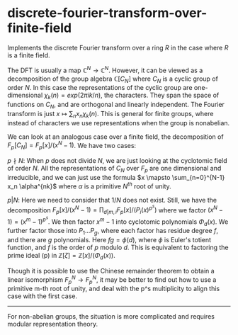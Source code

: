# discrete-fourier-transform-over-finite-field 
 
Implements the discrete Fourier transform over a ring $R$ in the case where $R$ is a finite field.

The DFT is usually a map $\mathbb{C}^N \rightarrow \mathbb{C}^N$. However, it can be viewed as a decomposition of the group algebra $\mathbb{C}[C_N]$ where $C_N$ is a cyclic group of order $N$. In this case the representations of the cyclic group are one-dimensional $\chi_k(n) = exp(2\pi i k / n)$, the characters. They span the space of functions on $C_N$, and are orthogonal and linearly independent. The Fourier transform is just $x \mapsto \sum_n x_n \chi_k(n)$. This is general for finite groups, where instead of characters we use representations when the group is nonabelian.

We can look at an analogous case over a finite field, the decomposition of $F_p[C_N] = F_p[x]/(x^N-1)$. We have two cases:

$p \nmid N$: When $p$ does not divide $N$, we are just looking at the cyclotomic field of order $N$. All the representations of $C_N$ over $F_p$ are one dimensional and irreducible, and we can just use the formula $x \mapsto \sum_{n=0}^{N-1} x_n \alpha^{nk}$ where $\alpha$ is a primitive $N^{th}$ root of unity.

$p | N$: Here we need to consider that $1/N$ does not exist. Still, we have the decomposition $F_p[x]/(x^N-1) = \prod_{d|m, i} F_p[x]/(P_i(x)^{p^s})$ where we factor $(x^N-1)=(x^m-1)^{p^s}$. We then factor $x^m-1$ into cyclotomic polynomials $\Phi_d(x)$. We further factor those into $P_1 \ldots P_g$, where each factor has residue degree $f$, and there are $g$ polynomials. Here $fg = \phi(d)$, where $\phi$ is Euler's totient function, and $f$ is the order of $p$ modulo $d$. This is equivalent to factoring the prime ideal (p) in $\mathbb{Z}[\zeta] = \mathbb{Z}[x]/(\Phi_d(x))$. 

Though it is possible to use the Chinese remainder theorem to obtain a linear isomorphism $F_p^N \rightarrow F_p^N$, it may be better to find out how to use a primitive m-th root of unity, and deal with the p^s multiplicity to align this case with the first case.

---

For non-abelian groups, the situation is more complicated and requires modular representation theory.
